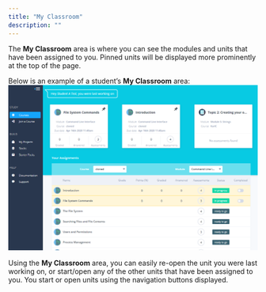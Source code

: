 ```yaml
---
title: "My Classroom"
description: ""
---
```


The **My Classroom** area is where you can see the modules and units that have been assigned to you. Pinned units will be displayed more prominently at the top of the page.

Below is an example of a student’s **My Classroom** area:
![Student Dashboard](/img/what_students_do/studentdashboard.png)

Using the **My Classroom** area, you can easily re-open the unit you were last working on, or start/open any of the other units that have been assigned to you. You  start or open units using the navigation buttons displayed.

